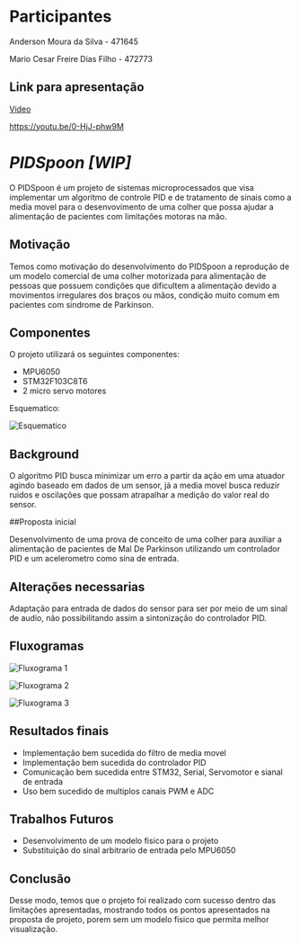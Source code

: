 # Participantes

Anderson Moura da Silva - 471645

Mario Cesar Freire Dias Filho - 472773


## Link para apresentação
[Video](https://youtu.be/0-HjJ-phw9M)

https://youtu.be/0-HjJ-phw9M


# *PIDSpoon [WIP]*
O PIDSpoon é um projeto de sistemas microprocessados que visa implementar um algoritmo de controle PID e de tratamento de sinais como a media movel para o desenvovimento de uma colher que possa ajudar a alimentação de pacientes com limitações motoras na mão.

## Motivação

Temos como motivação do desenvolvimento do PIDSpoon a reprodução de um modelo comercial de uma colher motorizada para alimentação de pessoas que possuem condições que dificultem a alimentação devido a movimentos irregulares dos braços ou mãos, condição muito comum em pacientes com sindrome de Parkinson.

## Componentes
O projeto utilizará os seguintes componentes:
* MPU6050
* STM32F103C8T6 
* 2 micro servo motores

Esquematico:

![Esquematico](https://i.imgur.com/4bEGhgM.jpg)
## Background

O algoritmo PID busca minimizar um erro a partir da ação em uma atuador agindo baseado em dados de um sensor, já a media movel busca reduzir ruidos e oscilações que possam atrapalhar a medição do valor real do sensor.

##Proposta inicial

Desenvolvimento de uma prova de conceito de uma colher para auxiliar a alimentação de pacientes de Mal De Parkinson utilizando um controlador PID e um acelerometro como sina de entrada.

## Alterações necessarias

Adaptação para entrada de dados do sensor para ser por meio de um sinal de audio, não possibilitando assim a sintonização do controlador PID.

## Fluxogramas

![Fluxograma 1](https://i.imgur.com/9Z6MAow.jpg)

![Fluxograma 2](https://i.imgur.com/EpABNp0.jpg)

![Fluxograma 3](https://i.imgur.com/nOADsRx.jpg)


## Resultados finais

* Implementação bem sucedida do filtro de media movel
* Implementação bem sucedida do controlador PID
* Comunicação bem sucedida entre STM32, Serial, Servomotor e sianal de entrada
* Uso bem sucedido de multiplos canais PWM e ADC

## Trabalhos Futuros

* Desenvolvimento de um modelo fisico para o projeto
* Substituição do sinal arbitrario de entrada pelo MPU6050

## Conclusão

Desse modo, temos que o projeto foi realizado com sucesso dentro das limitações apresentadas, mostrando todos os pontos apresentados na proposta de projeto, porem sem um modelo fisico que permita melhor visualização.



